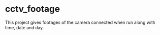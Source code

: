 # cctv_footage
This project gives  footages of the camera connected when run along with time, date and day.
